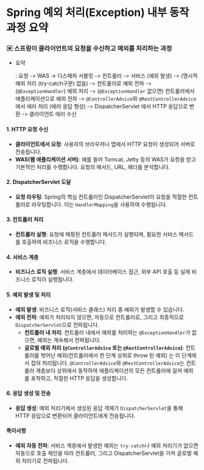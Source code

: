 # Spring 예외 처리(Exception) 내부 동작 과정 요약

### ▣ 스프링이 클라이언트의 요청을 수신하고 예외를 처리하는 과정 

- 요약 

  : 요청 -> WAS -> 디스패처 서블릿 -> 컨트롤러 -> 서비스 (예외 발생) -> (명시적 예외 처리 (try-catch구문) 없음) -> 컨트롤러로 예외 전파  -> (`@ExceptionHandler`) 예외 처리 -> (`@ExceptionHandler` 없으면) 컨트롤러에서 애플리케이션으로 예외 전파 -> `@ControllerAdvice`와 `@RestControllerAdvice` 에서 에러 처리 (에러 응답 형성) -> DispatcherServlet 에서 HTTP 응답으로 변환 -> 클라이언트 에러 수신

#### 1. HTTP 요청 수신
- **클라이언트에서 요청**: 사용자의 브라우저나 앱에서 HTTP 요청이 생성되어 서버로 전송됩니다.
- **WAS(웹 애플리케이션 서버)**: 예를 들어 Tomcat, Jetty 등의 WAS가 요청을 받고 기본적인 처리를 수행합니다. 요청의 메서드, URL, 헤더를 분석합니다.

#### 2. DispatcherServlet 도달
- **요청 라우팅**: Spring의 핵심 컨트롤러인 DispatcherServlet이 요청을 적절한 컨트롤러로 라우팅합니다. 이는 `HandlerMapping`을 사용하여 수행됩니다.

#### 3. 컨트롤러 처리
- **컨트롤러 실행**: 요청에 매핑된 컨트롤러 메서드가 실행되며, 필요한 서비스 메서드를 호출하여 비즈니스 로직을 수행합니다.

#### 4. 서비스 계층
- **비즈니스 로직 실행**: 서비스 계층에서 데이터베이스 접근, 외부 API 호출 등 실제 비즈니스 로직이 실행됩니다.

#### 5. 예외 발생 및 처리
- **예외 발생**: 비즈니스 로직(서비스 클래스) 처리 중 예외가 발생할 수 있습니다.
- **예외 전파**: 예외가 처리되지 않으면, 자동으로 컨트롤러로, 그리고 최종적으로 `DispatcherServlet`으로 전파됩니다.
  - **컨트롤러 내 처리**: 컨트롤러 내에서 예외를 처리하는 `@ExceptionHandler`가 없으면, 예외는 계속해서 전파됩니다.
  - **글로벌 예외 처리 (`@ControllerAdvice` 또는 `@RestControllerAdvice`)**: 컨트롤러를 벗어난 예외(컨트롤러에서 한 단계 상위로 throw 된 예외) 는 이 단계에서 잡혀 처리됩니다. `@ControllerAdvice`와 `@RestControllerAdvice`는 컨트롤러 계층보다 상위에서 동작하여 애플리케이션의 모든 컨트롤러에 걸쳐 예외를 포착하고, 적절한 HTTP 응답을 생성합니다.

#### 6. 응답 생성 및 전송
- **응답 생성**: 예외 처리기에서 생성된 응답 객체가 `DispatcherServlet`을 통해 HTTP 응답으로 변환되어 클라이언트에게 전송됩니다.

#### 특이사항
- **예외 자동 전파**: 서비스 계층에서 발생한 예외는 `try-catch`나 예외 처리기가 없으면 자동으로 호출 체인을 따라 컨트롤러, 그리고 DispatcherServlet을 거쳐 글로벌 예외 처리기로 전파됩니다.
